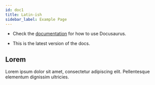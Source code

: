 ```yaml
---
id: doc1
title: Latin-ish
sidebar_label: Example Page
---
```


- Check the [documentation](https://docusaurus.io) for how to use Docusaurus.

* This is the latest version of the docs.

## Lorem

Lorem ipsum dolor sit amet, consectetur adipiscing elit. Pellentesque elementum dignissim ultricies.
